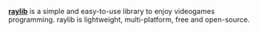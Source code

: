 [**raylib**](https://www.raylib.com/) is a simple and easy-to-use library to enjoy videogames programming. raylib is lightweight, multi-platform, free and open-source.
